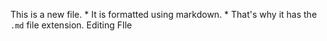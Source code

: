 This is a new file. * It is formatted using markdown. * That's why it has the `.md` file extension.
Editing FIle
